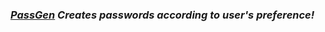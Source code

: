 ### *[PassGen](https://riispassgen.herokuapp.com) Creates passwords according to user's preference!*
